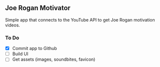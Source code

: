 ## Joe Rogan Motivator

Simple app that connects to the YouTube API to get Joe Rogan motivation videos. 


### To Do
* [x] Commit app to Github
* [ ] Build UI
* [ ] Get assets (images, soundbites, favicon)
